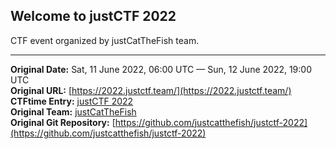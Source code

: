 ## Welcome to justCTF 2022

CTF event organized by justCatTheFish team.


---
**Original Date:** Sat, 11 June 2022, 06:00 UTC — Sun, 12 June 2022, 19:00 UTC<br>
**Original URL:** [https://2022.justctf.team/](https://2022.justctf.team/)<br>
**CTFtime Entry:** [justCTF 2022](https://ctftime.org/event/1631)<br>
**Original Team:** [justCatTheFish](https://ctftime.org/team/33893)<br>
**Original Git Repository:** [https://github.com/justcatthefish/justctf-2022](https://github.com/justcatthefish/justctf-2022)<br>